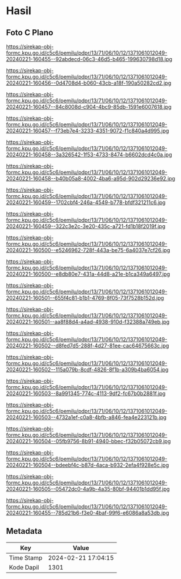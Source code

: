 # Hasil

## Foto C Plano

https://sirekap-obj-formc.kpu.go.id/c5c6/pemilu/pdpr/13/71/06/10/12/1371061012049-20240221-160455--92abdecd-06c3-46d5-b465-199630798d18.jpg

https://sirekap-obj-formc.kpu.go.id/c5c6/pemilu/pdpr/13/71/06/10/12/1371061012049-20240221-160456--0d4708d4-b060-43cb-a18f-190a50282cd2.jpg

https://sirekap-obj-formc.kpu.go.id/c5c6/pemilu/pdpr/13/71/06/10/12/1371061012049-20240221-160457--84c8008d-c904-4bc9-85db-1591e6007618.jpg

https://sirekap-obj-formc.kpu.go.id/c5c6/pemilu/pdpr/13/71/06/10/12/1371061012049-20240221-160457--f73eb7e4-3233-4351-9072-f1c840a4d995.jpg

https://sirekap-obj-formc.kpu.go.id/c5c6/pemilu/pdpr/13/71/06/10/12/1371061012049-20240221-160458--3a326542-1f53-4733-8474-b6602dcd4c0a.jpg

https://sirekap-obj-formc.kpu.go.id/c5c6/pemilu/pdpr/13/71/06/10/12/1371061012049-20240221-160458--b40b05a8-4002-4ba6-a95d-902d29236e92.jpg

https://sirekap-obj-formc.kpu.go.id/c5c6/pemilu/pdpr/13/71/06/10/12/1371061012049-20240221-160459--1702cbf4-246a-4549-b778-bfdf321211c6.jpg

https://sirekap-obj-formc.kpu.go.id/c5c6/pemilu/pdpr/13/71/06/10/12/1371061012049-20240221-160459--322c3e2c-3e20-435c-a721-fd1b18f2019f.jpg

https://sirekap-obj-formc.kpu.go.id/c5c6/pemilu/pdpr/13/71/06/10/12/1371061012049-20240221-160500--e5246962-728f-443a-be75-6a4037e7cf26.jpg

https://sirekap-obj-formc.kpu.go.id/c5c6/pemilu/pdpr/13/71/06/10/12/1371061012049-20240221-160500--e8db80e7-431a-44d8-a21e-b1ca349a6497.jpg

https://sirekap-obj-formc.kpu.go.id/c5c6/pemilu/pdpr/13/71/06/10/12/1371061012049-20240221-160501--655f4c81-b1b1-4769-8f05-73f7528b152d.jpg

https://sirekap-obj-formc.kpu.go.id/c5c6/pemilu/pdpr/13/71/06/10/12/1371061012049-20240221-160501--aa8f88d4-a4ad-4938-910d-f32388a749eb.jpg

https://sirekap-obj-formc.kpu.go.id/c5c6/pemilu/pdpr/13/71/06/10/12/1371061012049-20240221-160502--d8fed7d5-288f-4d27-81ee-cac64675663c.jpg

https://sirekap-obj-formc.kpu.go.id/c5c6/pemilu/pdpr/13/71/06/10/12/1371061012049-20240221-160502--115a079b-8cdf-4826-8f1b-a309b4ba6054.jpg

https://sirekap-obj-formc.kpu.go.id/c5c6/pemilu/pdpr/13/71/06/10/12/1371061012049-20240221-160503--8a991345-774c-4113-9df2-fc67b0b2881f.jpg

https://sirekap-obj-formc.kpu.go.id/c5c6/pemilu/pdpr/13/71/06/10/12/1371061012049-20240221-160503--4732a1ef-c0a8-4bfb-a846-fea4e223121b.jpg

https://sirekap-obj-formc.kpu.go.id/c5c6/pemilu/pdpr/13/71/06/10/12/1371061012049-20240221-160504--05fb9756-8b91-4940-bbec-f32b05072cb9.jpg

https://sirekap-obj-formc.kpu.go.id/c5c6/pemilu/pdpr/13/71/06/10/12/1371061012049-20240221-160504--bdeebf4c-b87d-4aca-b932-2efa4f928e5c.jpg

https://sirekap-obj-formc.kpu.go.id/c5c6/pemilu/pdpr/13/71/06/10/12/1371061012049-20240221-160505--05472dc0-4a9b-4a35-80bf-94401b1dd95f.jpg

https://sirekap-obj-formc.kpu.go.id/c5c6/pemilu/pdpr/13/71/06/10/12/1371061012049-20240221-160455--785d21b6-f3e0-4baf-99f6-e6086a8a53db.jpg


## Metadata

| Key        | Value               |
| ---------- | ------------------- |
| Time Stamp | 2024-02-21 17:04:15 |
| Kode Dapil | 1301                |



